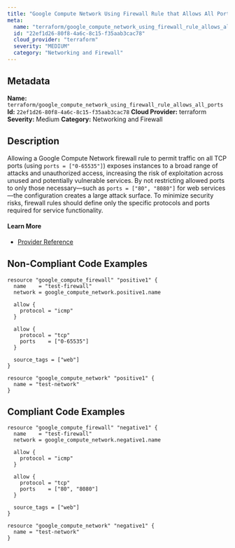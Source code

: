 ```yaml
---
title: "Google Compute Network Using Firewall Rule that Allows All Ports"
meta:
  name: "terraform/google_compute_network_using_firewall_rule_allows_all_ports"
  id: "22ef1d26-80f8-4a6c-8c15-f35aab3cac78"
  cloud_provider: "terraform"
  severity: "MEDIUM"
  category: "Networking and Firewall"
---
```

## Metadata
**Name:** `terraform/google_compute_network_using_firewall_rule_allows_all_ports`
**Id:** `22ef1d26-80f8-4a6c-8c15-f35aab3cac78`
**Cloud Provider:** terraform
**Severity:** Medium
**Category:** Networking and Firewall
## Description
Allowing a Google Compute Network firewall rule to permit traffic on all TCP ports (using `ports = ["0-65535"]`) exposes instances to a broad range of attacks and unauthorized access, increasing the risk of exploitation across unused and potentially vulnerable services. By not restricting allowed ports to only those necessary—such as `ports = ["80", "8080"]` for web services—the configuration creates a large attack surface. To minimize security risks, firewall rules should define only the specific protocols and ports required for service functionality.

#### Learn More

 - [Provider Reference](https://registry.terraform.io/providers/hashicorp/google/latest/docs/resources/compute_firewall#allow)

## Non-Compliant Code Examples
```gcp
resource "google_compute_firewall" "positive1" {
  name    = "test-firewall"
  network = google_compute_network.positive1.name

  allow {
    protocol = "icmp"
  }

  allow {
    protocol = "tcp"
    ports    = ["0-65535"]
  }

  source_tags = ["web"]
}

resource "google_compute_network" "positive1" {
  name = "test-network"
}

```

## Compliant Code Examples
```gcp
resource "google_compute_firewall" "negative1" {
  name    = "test-firewall"
  network = google_compute_network.negative1.name

  allow {
    protocol = "icmp"
  }

  allow {
    protocol = "tcp"
    ports    = ["80", "8080"]
  }

  source_tags = ["web"]
}

resource "google_compute_network" "negative1" {
  name = "test-network"
}

```